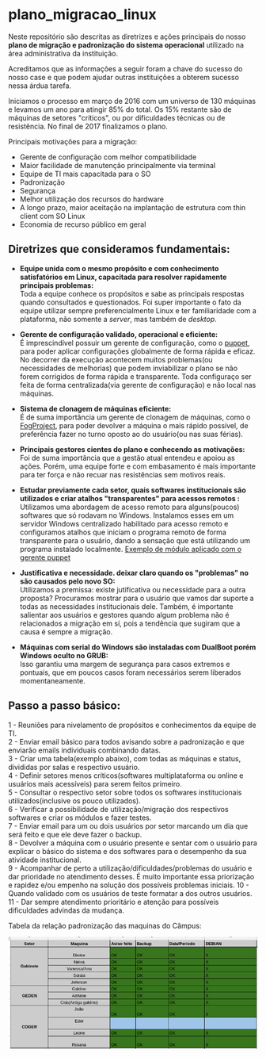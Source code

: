 # plano_migracao_linux

Neste repositório são descritas as diretrizes e ações principais do nosso __plano de migração e padronização do sistema operacional__ utilizado na área administrativa da instituição.

Acreditamos que as informações a seguir foram a chave do sucesso do nosso case e que podem ajudar outras instituições a obterem sucesso nessa árdua tarefa.

Iniciamos o processo em março de 2016 com um universo de 130 máquinas e levamos um ano para atingir 85% do total. Os 15% restante são de máquinas de setores "críticos", ou por dificuldades técnicas ou de resistência. No final de 2017 finalizamos o plano.

Principais motivações para a migração:

* Gerente de configuração com melhor compatibilidade
* Maior facilidade de manutenção principalmente via terminal
* Equipe de TI mais capacitada para o SO
* Padronização 
* Segurança
* Melhor utilização dos recursos do hardware 
* A longo prazo, maior aceitação na implantação de estrutura com thin client com SO Linux
* Economia de recurso público em geral

## Diretrizes que consideramos fundamentais:

* __Equipe unida com o mesmo propósito e com conhecimento satisfatórios em Linux, capacitada para resolver rapidamente principais problemas:__  
Toda a equipe conhece os propósitos e sabe as principais respostas quando consultados e questionados. Foi super importante o fato da equipe utilizar sempre preferencialmente Linux e ter familiaridade com a plataforma, não somente a _server_, mas também de _desktop_. 

* __Gerente de configuração validado, operacional e eficiente:__  
É imprescindível possuir um gerente de configuração, como o [puppet](https://puppet.com), para poder aplicar configurações globalmente de forma rápida e eficaz. No decorrer da execução acontecem muitos problemas(ou necessidades de melhorias) que podem inviabilizar o plano se não forem corrigidos de forma rápida e transparente. Toda configuraço ser feita de forma centralizada(via gerente de configuração) e não local nas máquinas.

* __Sistema de clonagem de máquinas eficiente:__   
É de suma importância um gerente de clonagem de máquinas, como o [FogProject](https://fogproject.org/), para poder devolver a máquina o mais rápido possível, de preferência fazer no turno oposto ao do usuário(ou nas suas férias).

* __Principais gestores cientes do plano e conhecendo as motivações:__  
Foi de suma importância que a gestão atual entendeu e apoiou as ações. Porém, uma equipe forte e com embasamento é mais importante para ter força e não recuar nas resistências sem motivos reais. 

* __Estudar previamente cada setor, quais softwares institucionais são utilizados e criar atalhos "transparentes" para acessos remotos :__  
Utilizamos uma abordagem de acesso remoto para alguns(poucos) softwares que só rodavam no Windows. Instalamos esses em um servidor Windows centralizado habilitado para acesso remoto e configuramos atalhos que iniciam o programa remoto de forma transparente para o usuário, dando a sensação que está utilizando um programa instalado localmente. [Exemplo de módulo aplicado com o gerente puppet](https://github.com/ctic-sje-ifsc/gerenciamento_config_puppet/tree/master/environments/production/modules/remoto_ibsispes/manifests) 

* __Justificativa e necessidade. deixar claro quando os "problemas" no são causados pelo novo SO:__  
Utilizamos a premissa: existe jutificativa ou necessidade para a outra proposta? Procuramos mostrar para o usuário que vamos dar suporte a todas as necessidades institucionais dele. Também, é importante salientar aos usuários e gestores quando algum problema não é relacionados a migração em sí, pois a tendência que sugiram que a causa é sempre a migração.

* __Máquinas com serial do Windows são instaladas com DualBoot porém Windows oculto no GRUB:__  
Isso garantiu uma margem de segurança para casos extremos e pontuais, que em poucos casos foram necessários serem liberados momentaneamente.

## Passo a passo básico:

1 - Reuniões para nivelamento de propósitos e conhecimentos da equipe de TI.  
2 - Enviar email básico para todos avisando sobre a padronização e que enviarão emails individuais combinando datas.  
3 - Criar uma tabela(exemplo abaixo), com todas as máquinas e status, divididas por salas e respectivo usuário.  
4 - Definir setores menos críticos(softwares multiplataforma ou online e usuários mais acessíveis) para serem feitos primeiro.  
5 - Consultar o respectivo setor sobre todos os softwares institucionais utilizados(inclusive os pouco utilizados).  
6 - Verificar a possibilidade de utilização/migração dos respectivos softwares e criar os módulos e fazer testes.  
7 - Enviar email para um ou dois usuários por setor marcando um dia que será feito e que ele deve fazer o backup.  
8 - Devolver a máquina com o usuário presente e sentar com o usuário para explicar o básico do sistema e dos softwares para o desempenho da sua atividade institucional.  
9 - Acompanhar de perto a utilização/dificuldades/problemas do usuário e dar prioridade no atendimento desses. É muito importante essa priorização e rapidez e/ou empenho na solução dos possíveis problemas iniciais.
10 - Quando validado com os usuários de teste formatar a dos outros usuários.
11 - Dar sempre atendimento prioritário e atenção para possíveis dificuldades advindas da mudança.


Tabela da relação padronização das maquinas do Câmpus:

![planilha](docs/tabelaa.png)

